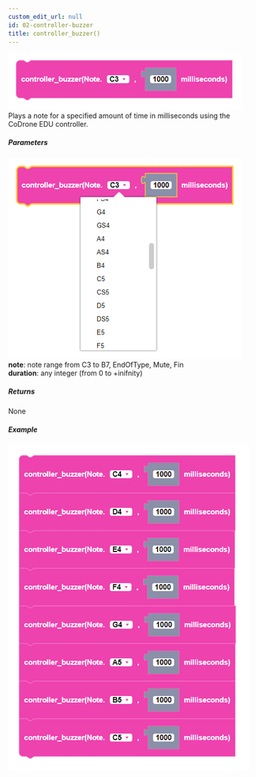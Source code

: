 ```yaml
---
custom_edit_url: null
id: 02-controller-buzzer
title: controller_buzzer()
---
```


![controller buzzer block image](controller_buzzer.PNG)<br />
Plays a note for a specified amount of time in milliseconds using the CoDrone EDU controller.

##### Parameters
![controller buzzer block image](controller_buzzer_params.PNG) <br />
**note**: note range from C3 to B7, EndOfType, Mute, Fin <br />
**duration**: any integer (from 0 to +inifnity)

##### Returns

None

##### Example

![drone buzzer example](controller_buzzer_example.PNG)
